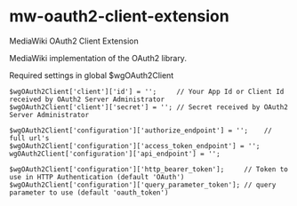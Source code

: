 mw-oauth2-client-extension
==========================

MediaWiki OAuth2 Client Extension

MediaWiki implementation of the OAuth2 library.

Required settings in global $wgOAuth2Client

    $wgOAuth2Client['client']['id'] = '';     // Your App Id or Client Id received by OAuth2 Server Administrator
    $wgOAuth2Client['client']['secret'] = ''; // Secret received by OAuth2 Server Administrator
    
    $wgOAuth2Client['configuration']['authorize_endpoint'] = '';    // full url's
    $wgOAuth2Client['configuration']['access_token_endpoint'] = '';
    wgOAuth2Client['configuration']['api_endpoint'] = '';

    $wgOAuth2Client['configuration']['http_bearer_token'];     // Token to use in HTTP Authentication (default 'OAuth')
    $wgOAuth2Client['configuration']['query_parameter_token']; // query parameter to use (default 'oauth_token')
